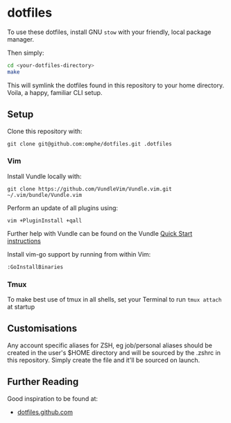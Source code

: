 # dotfiles

To use these dotfiles, install GNU `stow` with your friendly, local package manager.

Then simply:

```bash
cd <your-dotfiles-directory>
make
```

This will symlink the dotfiles found in this repository to your home directory.  Voila, a happy, familiar CLI setup.

## Setup

Clone this repository with:

`git clone git@github.com:omphe/dotfiles.git .dotfiles`

### Vim

Install Vundle locally with:

`git clone https://github.com/VundleVim/Vundle.vim.git ~/.vim/bundle/Vundle.vim`

Perform an update of all plugins using:  

`vim +PluginInstall +qall`

Further help with Vundle can be found on the Vundle [Quick Start instructions](https://github.com/VundleVim/Vundle.vim#quick-start)

Install vim-go support by running from within Vim:

`:GoInstallBinaries` 

### Tmux

To make best use of tmux in all shells, set your Terminal to run `tmux attach` at startup

## Customisations

Any account specific aliases for ZSH, eg job/personal aliases should be created in the user's $HOME directory and will be sourced by the .zshrc in this repository.  Simply create the file and it'll be sourced on launch.  

## Further Reading

Good inspiration to be found at:

- [dotfiles.github.com](https://dotfiles.github.io/)
